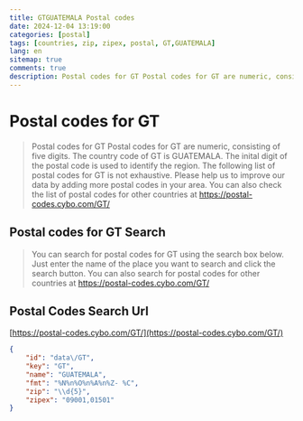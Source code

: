 ```yaml
---
title: GTGUATEMALA Postal codes 
date: 2024-12-04 13:19:00
categories: [postal]
tags: [countries, zip, zipex, postal, GT,GUATEMALA]
lang: en
sitemap: true
comments: true
description: Postal codes for GT Postal codes for GT are numeric, consisting of five digits. The country code of GT is GUATEMALA. The inital digit of the postal code is used to identify the region. The following list of postal codes for GT is not exhaustive. Please help us to improve our data by adding more postal codes in your area. You can also check the list of postal codes for other countries at https://postal-codes.cybo.com/GT/
---
```


# Postal codes for GT
> Postal codes for GT Postal codes for GT are numeric, consisting of five digits. The country code of GT is GUATEMALA. The inital digit of the postal code is used to identify the region. The following list of postal codes for GT is not exhaustive. Please help us to improve our data by adding more postal codes in your area. You can also check the list of postal codes for other countries at https://postal-codes.cybo.com/GT/

## Postal codes for GT Search 
> You can search for postal codes for GT using the search box below. Just enter the name of the place you want to search and click the search button. You can also search for postal codes for other countries at https://postal-codes.cybo.com/GT/

## Postal Codes Search Url

[https://postal-codes.cybo.com/GT/](https://postal-codes.cybo.com/GT/)
```json
{
    "id": "data\/GT",
    "key": "GT",
    "name": "GUATEMALA",
    "fmt": "%N%n%O%n%A%n%Z- %C",
    "zip": "\\d{5}",
    "zipex": "09001,01501"
}
```
